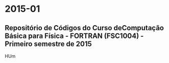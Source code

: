 # 2015-01
Repositório de Códigos do Curso deComputação Básica para Física - FORTRAN (FSC1004) - Primeiro semestre de 2015
---
HUm
